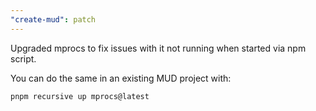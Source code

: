 ```yaml
---
"create-mud": patch
---
```


Upgraded mprocs to fix issues with it not running when started via npm script.

You can do the same in an existing MUD project with:

```
pnpm recursive up mprocs@latest
```
